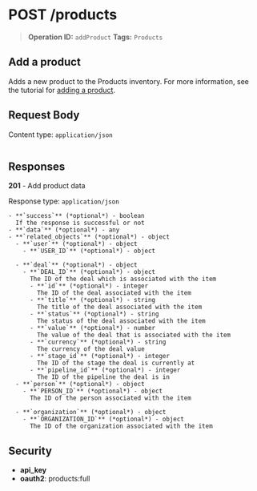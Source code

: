 # POST /products

> **Operation ID:** `addProduct`
> **Tags:** `Products`

## Add a product

Adds a new product to the Products inventory. For more information, see the tutorial for <a href="https://pipedrive.readme.io/docs/adding-a-product" target="_blank" rel="noopener noreferrer">adding a product</a>.

## Request Body

Content type: `application/json`

```

```

## Responses

**201** - Add product data

Response type: `application/json`

```
- **`success`** (*optional*) - boolean
  If the response is successful or not
- **`data`** (*optional*) - any
- **`related_objects`** (*optional*) - object
  - **`user`** (*optional*) - object
    - **`USER_ID`** (*optional*) - object

  - **`deal`** (*optional*) - object
    - **`DEAL_ID`** (*optional*) - object
      The ID of the deal which is associated with the item
      - **`id`** (*optional*) - integer
        The ID of the deal associated with the item
      - **`title`** (*optional*) - string
        The title of the deal associated with the item
      - **`status`** (*optional*) - string
        The status of the deal associated with the item
      - **`value`** (*optional*) - number
        The value of the deal that is associated with the item
      - **`currency`** (*optional*) - string
        The currency of the deal value
      - **`stage_id`** (*optional*) - integer
        The ID of the stage the deal is currently at
      - **`pipeline_id`** (*optional*) - integer
        The ID of the pipeline the deal is in
  - **`person`** (*optional*) - object
    - **`PERSON_ID`** (*optional*) - object
      The ID of the person associated with the item

  - **`organization`** (*optional*) - object
    - **`ORGANIZATION_ID`** (*optional*) - object
      The ID of the organization associated with the item

```


## Security

- **api_key**
- **oauth2**: products:full